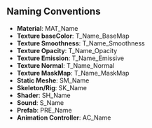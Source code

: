 <link rel="stylesheet" href="style.css">

## Naming Conventions

- **Material**: MAT_Name
- **Texture baseColor**: T_Name_BaseMap
- **Texture Smoothness**: T_Name_Smoothness
- **Texture Opacity**: T_Name_Opacity
- **Texture Emission**: T_Name_Emissive
- **Texture Normal**: T_Name_Normal
- **Texture MaskMap**: T_Name_MaskMap
- **Static Meshe**: SM_Name
- **Skeleton/Rig**: SK_Name
- **Shader**: SH_Name
- **Sound**: S_Name
- **Prefab**: PRE_Name
- **Animation Controller**: AC_Name
